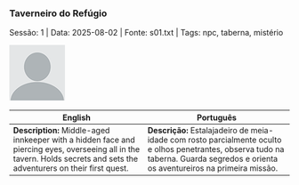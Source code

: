 ### Taverneiro do Refúgio

Sessão: 1 | Data: 2025-08-02 | Fonte: s01.txt | Tags: npc, taberna, mistério

![Taverneiro do Refúgio](blank.png)

| English | Português |
|---------|-----------|
| **Description:** Middle-aged innkeeper with a hidden face and piercing eyes, overseeing all in the tavern. Holds secrets and sets the adventurers on their first quest. | **Descrição:** Estalajadeiro de meia-idade com rosto parcialmente oculto e olhos penetrantes, observa tudo na taberna. Guarda segredos e orienta os aventureiros na primeira missão. |























